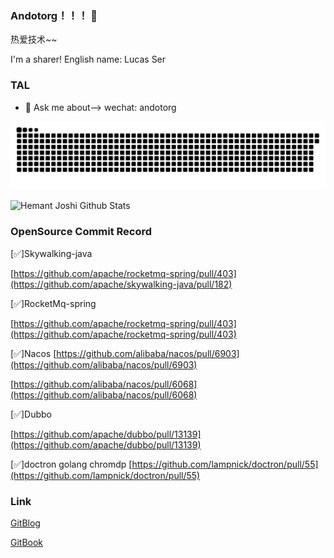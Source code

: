 ### Andotorg！！！ 👋

热爱技术~~

I'm a sharer! English name: Lucas Ser

### TAL

- 💬 Ask me about--> wechat: andotorg

<!--
**andotorg/andotorg** is a ✨ _special_ ✨ repository because its `README.md` (this file) appears on your GitHub profile.

Here are some ideas to get you started:

- 🔭 I’m currently working on ...
- 🌱 I’m currently learning ...
- 👯 I’m looking to collaborate on ...
- 🤔 I’m looking for help with ...
- 💬 Ask me about ...
- 📫 How to reach me: ...
- 😄 Pronouns: ...
- ⚡ Fun fact: ...
-->

![](https://raw.githubusercontent.com/andotorg/andotorg/8cad5a4e8403369d5660213f6d635153e2a80dfa/github-contribution-grid-snake.svg)


![Hemant Joshi Github Stats](https://github-readme-stats.vercel.app/api?username=andotorg&show_icons=true&title_color=fff&icon_color=79ff97&text_color=9f9f9f&bg_color=151515&hide=["contribs"])


### OpenSource Commit Record

[✅]Skywalking-java

[https://github.com/apache/rocketmq-spring/pull/403](https://github.com/apache/skywalking-java/pull/182)

[✅]RocketMq-spring

[https://github.com/apache/rocketmq-spring/pull/403](https://github.com/apache/rocketmq-spring/pull/403)

[✅]Nacos
[https://github.com/alibaba/nacos/pull/6903](https://github.com/alibaba/nacos/pull/6903)

[https://github.com/alibaba/nacos/pull/6068](https://github.com/alibaba/nacos/pull/6068)

[✅]Dubbo 

[https://github.com/apache/dubbo/pull/13139](https://github.com/apache/dubbo/pull/13139)

[✅]doctron
golang chromdp
[https://github.com/lampnick/doctron/pull/55](https://github.com/lampnick/doctron/pull/55)
### Link

[GitBlog](https://andotorg.github.io/)

[GitBook](https://andotorg.gitbook.io/)
